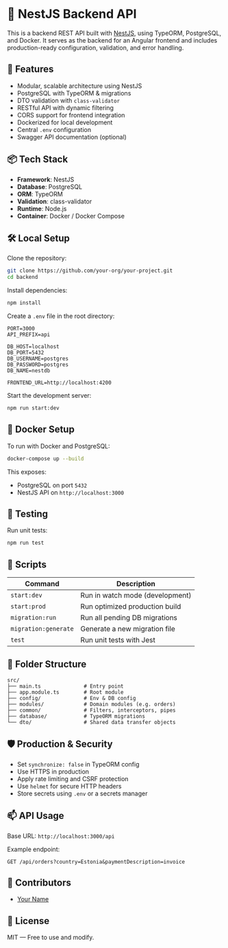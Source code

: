 # 🧱 NestJS Backend API

This is a backend REST API built with [NestJS](https://nestjs.com/), using TypeORM, PostgreSQL, and Docker. It serves as the backend for an Angular frontend and includes production-ready configuration, validation, and error handling.

## 🚀 Features

- Modular, scalable architecture using NestJS  
- PostgreSQL with TypeORM & migrations  
- DTO validation with `class-validator`  
- RESTful API with dynamic filtering  
- CORS support for frontend integration  
- Dockerized for local development  
- Central `.env` configuration  
- Swagger API documentation (optional)

## 📦 Tech Stack

- **Framework**: NestJS  
- **Database**: PostgreSQL  
- **ORM**: TypeORM  
- **Validation**: class-validator  
- **Runtime**: Node.js  
- **Container**: Docker / Docker Compose

## 🛠️ Local Setup

Clone the repository:

```bash
git clone https://github.com/your-org/your-project.git
cd backend
```

Install dependencies:

```bash
npm install
```

Create a `.env` file in the root directory:

```env
PORT=3000
API_PREFIX=api

DB_HOST=localhost
DB_PORT=5432
DB_USERNAME=postgres
DB_PASSWORD=postgres
DB_NAME=nestdb

FRONTEND_URL=http://localhost:4200
```

Start the development server:

```bash
npm run start:dev
```

## 🐳 Docker Setup

To run with Docker and PostgreSQL:

```bash
docker-compose up --build
```

This exposes:
- PostgreSQL on port `5432`
- NestJS API on `http://localhost:3000`

## 🧪 Testing

Run unit tests:

```bash
npm run test
```

## 📄 Scripts

| Command               | Description                     |
|----------------------|---------------------------------|
| `start:dev`          | Run in watch mode (development) |
| `start:prod`         | Run optimized production build  |
| `migration:run`      | Run all pending DB migrations   |
| `migration:generate` | Generate a new migration file   |
| `test`               | Run unit tests with Jest        |

## 🧭 Folder Structure

```
src/
├── main.ts              # Entry point
├── app.module.ts        # Root module
├── config/              # Env & DB config
├── modules/             # Domain modules (e.g. orders)
├── common/              # Filters, interceptors, pipes
├── database/            # TypeORM migrations
└── dto/                 # Shared data transfer objects
```

## 🛡️ Production & Security

- Set `synchronize: false` in TypeORM config  
- Use HTTPS in production  
- Apply rate limiting and CSRF protection  
- Use `helmet` for secure HTTP headers  
- Store secrets using `.env` or a secrets manager

## 📫 API Usage

Base URL: `http://localhost:3000/api`

Example endpoint:

```
GET /api/orders?country=Estonia&paymentDescription=invoice
```

## 👥 Contributors

- [Your Name](https://github.com/martovandre)

## 📃 License

MIT — Free to use and modify.
